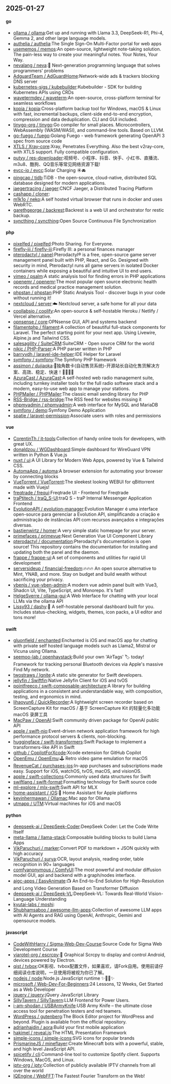 ## 2025-01-27

#### go
* [ollama / ollama](https://github.com/ollama/ollama):Get up and running with Llama 3.3, DeepSeek-R1, Phi-4, Gemma 2, and other large language models.
* [authelia / authelia](https://github.com/authelia/authelia):The Single Sign-On Multi-Factor portal for web apps
* [usememos / memos](https://github.com/usememos/memos):An open-source, lightweight note-taking solution. The pain-less way to create your meaningful notes. Your Notes, Your Way.
* [nevalang / neva](https://github.com/nevalang/neva):🌊 Next-generation programming language that solves programmers' problems
* [AdguardTeam / AdGuardHome](https://github.com/AdguardTeam/AdGuardHome):Network-wide ads & trackers blocking DNS server
* [kubernetes-sigs / kubebuilder](https://github.com/kubernetes-sigs/kubebuilder):Kubebuilder - SDK for building Kubernetes APIs using CRDs
* [wavetermdev / waveterm](https://github.com/wavetermdev/waveterm):An open-source, cross-platform terminal for seamless workflows
* [kopia / kopia](https://github.com/kopia/kopia):Cross-platform backup tool for Windows, macOS & Linux with fast, incremental backups, client-side end-to-end encryption, compression and data deduplication. CLI and GUI included.
* [tinygo-org / tinygo](https://github.com/tinygo-org/tinygo):Go compiler for small places. Microcontrollers, WebAssembly (WASM/WASI), and command-line tools. Based on LLVM.
* [go-fuego / fuego](https://github.com/go-fuego/fuego):Golang Fuego - web framework generating OpenAPI 3 spec from source code
* [XTLS / Xray-core](https://github.com/XTLS/Xray-core):Xray, Penetrates Everything. Also the best v2ray-core, with XTLS support. Fully compatible configuration.
* [putyy / res-downloader](https://github.com/putyy/res-downloader):视频号、小程序、抖音、快手、小红书、直播流、m3u8、酷狗、QQ音乐等常见网络资源下载!
* [evcc-io / evcc](https://github.com/evcc-io/evcc):Solar Charging ☀️🚘
* [pingcap / tidb](https://github.com/pingcap/tidb):TiDB - the open-source, cloud-native, distributed SQL database designed for modern applications.
* [jaegertracing / jaeger](https://github.com/jaegertracing/jaeger):CNCF Jaeger, a Distributed Tracing Platform
* [cashapp / cloner](https://github.com/cashapp/cloner):
* [m1k1o / neko](https://github.com/m1k1o/neko):A self hosted virtual browser that runs in docker and uses WebRTC.
* [garethgeorge / backrest](https://github.com/garethgeorge/backrest):Backrest is a web UI and orchestrator for restic backup.
* [syncthing / syncthing](https://github.com/syncthing/syncthing):Open Source Continuous File Synchronization

#### php
* [pixelfed / pixelfed](https://github.com/pixelfed/pixelfed):Photo Sharing. For Everyone.
* [firefly-iii / firefly-iii](https://github.com/firefly-iii/firefly-iii):Firefly III: a personal finances manager
* [pterodactyl / panel](https://github.com/pterodactyl/panel):Pterodactyl® is a free, open-source game server management panel built with PHP, React, and Go. Designed with security in mind, Pterodactyl runs all game servers in isolated Docker containers while exposing a beautiful and intuitive UI to end users.
* [vimeo / psalm](https://github.com/vimeo/psalm):A static analysis tool for finding errors in PHP applications
* [openemr / openemr](https://github.com/openemr/openemr):The most popular open source electronic health records and medical practice management solution.
* [phpstan / phpstan](https://github.com/phpstan/phpstan):PHP Static Analysis Tool - discover bugs in your code without running it!
* [nextcloud / server](https://github.com/nextcloud/server):☁️ Nextcloud server, a safe home for all your data
* [coollabsio / coolify](https://github.com/coollabsio/coolify):An open-source & self-hostable Heroku / Netlify / Vercel alternative.
* [opnsense / core](https://github.com/opnsense/core):OPNsense GUI, API and systems backend
* [filamentphp / filament](https://github.com/filamentphp/filament):A collection of beautiful full-stack components for Laravel. The perfect starting point for your next app. Using Livewire, Alpine.js and Tailwind CSS.
* [salesagility / SuiteCRM](https://github.com/salesagility/SuiteCRM):SuiteCRM - Open source CRM for the world
* [nikic / PHP-Parser](https://github.com/nikic/PHP-Parser):A PHP parser written in PHP
* [barryvdh / laravel-ide-helper](https://github.com/barryvdh/laravel-ide-helper):IDE Helper for Laravel
* [symfony / symfony](https://github.com/symfony/symfony):The Symfony PHP framework
* [assimon / dujiaoka](https://github.com/assimon/dujiaoka):🦄独角数卡(自动售货系统)-开源站长自动化售货解决方案、高效、稳定、快速！🚀🚀🎉🎉
* [AzuraCast / AzuraCast](https://github.com/AzuraCast/AzuraCast):A self-hosted web radio management suite, including turnkey installer tools for the full radio software stack and a modern, easy-to-use web app to manage your stations.
* [PHPMailer / PHPMailer](https://github.com/PHPMailer/PHPMailer):The classic email sending library for PHP
* [RSS-Bridge / rss-bridge](https://github.com/RSS-Bridge/rss-bridge):The RSS feed for websites missing it
* [phpmyadmin / phpmyadmin](https://github.com/phpmyadmin/phpmyadmin):A web interface for MySQL and MariaDB
* [symfony / demo](https://github.com/symfony/demo):Symfony Demo Application
* [spatie / laravel-permission](https://github.com/spatie/laravel-permission):Associate users with roles and permissions

#### vue
* [CorentinTh / it-tools](https://github.com/CorentinTh/it-tools):Collection of handy online tools for developers, with great UX.
* [donaldzou / WGDashboard](https://github.com/donaldzou/WGDashboard):Simple dashboard for WireGuard VPN written in Python & Vue.js
* [nuxt / ui](https://github.com/nuxt/ui):A UI Library for Modern Web Apps, powered by Vue & Tailwind CSS.
* [AutomaApp / automa](https://github.com/AutomaApp/automa):A browser extension for automating your browser by connecting blocks
* [VueTorrent / VueTorrent](https://github.com/VueTorrent/VueTorrent):The sleekest looking WEBUI for qBittorrent made with Vuejs!
* [freqtrade / frequi](https://github.com/freqtrade/frequi):Freqtrade UI - Frontend for Freqtrade
* [traPtitech / traQ_S-UI](https://github.com/traPtitech/traQ_S-UI):traQ S - traP Internal Messenger Application Frontend
* [EvolutionAPI / evolution-manager](https://github.com/EvolutionAPI/evolution-manager):Evolution Manager é uma interface open-source para gerenciar a Evolution API, simplificando a criação e administração de instâncias API com recursos avançados e integrações diversas.
* [bastienwirtz / homer](https://github.com/bastienwirtz/homer):A very simple static homepage for your server.
* [primefaces / primevue](https://github.com/primefaces/primevue):Next Generation Vue UI Component Library
* [pterodactyl / documentation](https://github.com/pterodactyl/documentation):Pterodactyl's documentation is open source! This repository contains the documentation for installing and updating both the panel and the daemon.
* [frappe / frappe-ui](https://github.com/frappe/frappe-ui):A set of components and utilities for rapid UI development
* [serversideup / financial-freedom](https://github.com/serversideup/financial-freedom):🔥🔥🔥 An open source alternative to Mint, YNAB, and more. Stay on budget and build wealth without sacrificing your privacy.
* [vbenjs / vue-vben-admin](https://github.com/vbenjs/vue-vben-admin):A modern vue admin panel built with Vue3, Shadcn UI, Vite, TypeScript, and Monorepo. It's fast!
* [HelgeSverre / ollama-gui](https://github.com/HelgeSverre/ollama-gui):A Web Interface for chatting with your local LLMs via the ollama API
* [Lissy93 / dashy](https://github.com/Lissy93/dashy):🚀 A self-hostable personal dashboard built for you. Includes status-checking, widgets, themes, icon packs, a UI editor and tons more!

#### swift
* [gluonfield / enchanted](https://github.com/gluonfield/enchanted):Enchanted is iOS and macOS app for chatting with private self hosted language models such as Llama2, Mistral or Vicuna using Ollama.
* [seemoo-lab / openhaystack](https://github.com/seemoo-lab/openhaystack):Build your own 'AirTags' 🏷 today! Framework for tracking personal Bluetooth devices via Apple's massive Find My network.
* [twostraws / Ignite](https://github.com/twostraws/Ignite):A static site generator for Swift developers.
* [jellyfin / Swiftfin](https://github.com/jellyfin/Swiftfin):Native Jellyfin Client for iOS and tvOS
* [pointfreeco / swift-composable-architecture](https://github.com/pointfreeco/swift-composable-architecture):A library for building applications in a consistent and understandable way, with composition, testing, and ergonomics in mind.
* [lihaoyun6 / QuickRecorder](https://github.com/lihaoyun6/QuickRecorder):A lightweight screen recorder based on ScreenCapture Kit for macOS / 基于 ScreenCapture Kit 的轻量化多功能 macOS 录屏工具
* [MacPaw / OpenAI](https://github.com/MacPaw/OpenAI):Swift community driven package for OpenAI public API
* [apple / swift-nio](https://github.com/apple/swift-nio):Event-driven network application framework for high performance protocol servers & clients, non-blocking.
* [huggingface / swift-transformers](https://github.com/huggingface/swift-transformers):Swift Package to implement a transformers-like API in Swift
* [github / CopilotForXcode](https://github.com/github/CopilotForXcode):Xcode extension for GitHub Copilot
* [OpenEmu / OpenEmu](https://github.com/OpenEmu/OpenEmu):🕹 Retro video game emulation for macOS
* [RevenueCat / purchases-ios](https://github.com/RevenueCat/purchases-ios):In-app purchases and subscriptions made easy. Support for iOS, watchOS, tvOS, macOS, and visionOS.
* [apple / swift-collections](https://github.com/apple/swift-collections):Commonly used data structures for Swift
* [swiftlang / swift-format](https://github.com/swiftlang/swift-format):Formatting technology for Swift source code
* [ml-explore / mlx-swift](https://github.com/ml-explore/mlx-swift):Swift API for MLX
* [home-assistant / iOS](https://github.com/home-assistant/iOS):📱 Home Assistant for Apple platforms
* [kevinhermawan / Ollamac](https://github.com/kevinhermawan/Ollamac):Mac app for Ollama
* [utmapp / UTM](https://github.com/utmapp/UTM):Virtual machines for iOS and macOS

#### python
* [deepseek-ai / DeepSeek-Coder](https://github.com/deepseek-ai/DeepSeek-Coder):DeepSeek Coder: Let the Code Write Itself
* [meta-llama / llama-stack](https://github.com/meta-llama/llama-stack):Composable building blocks to build Llama Apps
* [VikParuchuri / marker](https://github.com/VikParuchuri/marker):Convert PDF to markdown + JSON quickly with high accuracy
* [VikParuchuri / surya](https://github.com/VikParuchuri/surya):OCR, layout analysis, reading order, table recognition in 90+ languages
* [comfyanonymous / ComfyUI](https://github.com/comfyanonymous/ComfyUI):The most powerful and modular diffusion model GUI, api and backend with a graph/nodes interface.
* [aigc-apps / EasyAnimate](https://github.com/aigc-apps/EasyAnimate):📺 An End-to-End Solution for High-Resolution and Long Video Generation Based on Transformer Diffusion
* [deepseek-ai / DeepSeek-VL](https://github.com/deepseek-ai/DeepSeek-VL):DeepSeek-VL: Towards Real-World Vision-Language Understanding
* [kyutai-labs / moshi](https://github.com/kyutai-labs/moshi):
* [Shubhamsaboo / awesome-llm-apps](https://github.com/Shubhamsaboo/awesome-llm-apps):Collection of awesome LLM apps with AI Agents and RAG using OpenAI, Anthropic, Gemini and opensource models.

#### javascript
* [CodeWithHarry / Sigma-Web-Dev-Course](https://github.com/CodeWithHarry/Sigma-Web-Dev-Course):Source Code for Sigma Web Development Course
* [viarotel-org / escrcpy](https://github.com/viarotel-org/escrcpy):📱 Graphical Scrcpy to display and control Android, devices powered by Electron.
* [qist / tvbox](https://github.com/qist/tvbox):OK影视、tvbox配置文件，如果喜欢，请Fork自用。使用前请仔细阅读仓库说明，一旦使用将被视为你已了解。
* [nodejs / node](https://github.com/nodejs/node):Node.js JavaScript runtime ✨🐢🚀✨
* [microsoft / Web-Dev-For-Beginners](https://github.com/microsoft/Web-Dev-For-Beginners):24 Lessons, 12 Weeks, Get Started as a Web Developer
* [jquery / jquery](https://github.com/jquery/jquery):jQuery JavaScript Library
* [SillyTavern / SillyTavern](https://github.com/SillyTavern/SillyTavern):LLM Frontend for Power Users.
* [i-am-shodan / USBArmyKnife](https://github.com/i-am-shodan/USBArmyKnife):USB Army Knife – the ultimate close access tool for penetration testers and red teamers.
* [WordPress / gutenberg](https://github.com/WordPress/gutenberg):The Block Editor project for WordPress and beyond. Plugin is available from the official repository.
* [adrianhajdin / aora](https://github.com/adrianhajdin/aora):Build your first mobile application
* [hakimel / reveal.js](https://github.com/hakimel/reveal.js):The HTML Presentation Framework
* [simple-icons / simple-icons](https://github.com/simple-icons/simple-icons):SVG icons for popular brands
* [PrismarineJS / mineflayer](https://github.com/PrismarineJS/mineflayer):Create Minecraft bots with a powerful, stable, and high level JavaScript API.
* [spicetify / cli](https://github.com/spicetify/cli):Command-line tool to customize Spotify client. Supports Windows, MacOS, and Linux.
* [iptv-org / iptv](https://github.com/iptv-org/iptv):Collection of publicly available IPTV channels from all over the world
* [IQEngine / WebFFT](https://github.com/IQEngine/WebFFT):The Fastest Fourier Transform on the Web!
